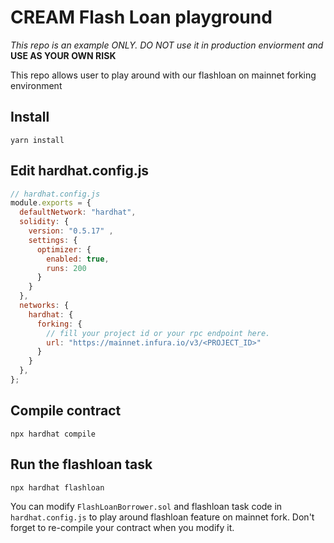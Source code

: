 # CREAM Flash Loan playground

*This repo is an example ONLY. DO NOT use it in production enviorment and* **USE AS YOUR OWN RISK**

This repo allows user to play around with our flashloan on mainnet forking environment

## Install

```
yarn install
```

## Edit hardhat.config.js

```js
// hardhat.config.js
module.exports = {
  defaultNetwork: "hardhat",
  solidity: {
    version: "0.5.17" ,
    settings: {
      optimizer: {
        enabled: true,
        runs: 200
      }
    }
  },
  networks: {
    hardhat: {
      forking: {
        // fill your project id or your rpc endpoint here.
        url: "https://mainnet.infura.io/v3/<PROJECT_ID>"
      }
    }
  },
};
```

## Compile contract

```
npx hardhat compile
```

## Run the flashloan task

```
npx hardhat flashloan
```

You can modify `FlashLoanBorrower.sol` and flashloan task code in `hardhat.config.js` to
play around flashloan feature on mainnet fork.
Don't forget to re-compile your contract when you modify it.
